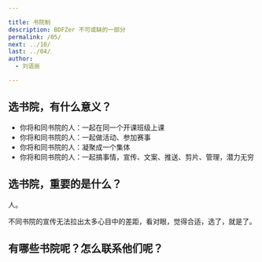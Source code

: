 ```yaml
---

title: 书院制
description: BDFZer 不可或缺的一部分
permalink: /05/
next: ../10/
last: ../04/
author:
  - 刘语辰

---
```


## 选书院，有什么意义？

- 你将和同书院的人：一起在同一个开课班级上课
- 你将和同书院的人：一起做活动、参加赛事
- 你将和同书院的人：凝聚成一个集体
- 你将和同书院的人：一起搞事情，宣传、文案、推送、剪片、管理，潜力无穷

## 选书院，重要的是什么？

人。

不同书院的宣传无法拉出太多心目中的差距，看对眼，觉得合适，选了，就是了。

## 有哪些书院呢？怎么联系他们呢？

<!-- 这里会写一个简单的卡片系统-->